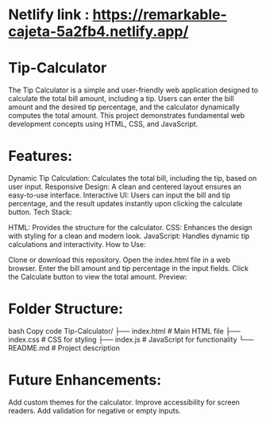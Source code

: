 # Netlify link : https://remarkable-cajeta-5a2fb4.netlify.app/
# Tip-Calculator
The Tip Calculator is a simple and user-friendly web application designed to calculate the total bill amount, including a tip. Users can enter the bill amount and the desired tip percentage, and the calculator dynamically computes the total amount. This project demonstrates fundamental web development concepts using HTML, CSS, and JavaScript.

# Features:

Dynamic Tip Calculation: Calculates the total bill, including the tip, based on user input.
Responsive Design: A clean and centered layout ensures an easy-to-use interface.
Interactive UI: Users can input the bill and tip percentage, and the result updates instantly upon clicking the calculate button.
Tech Stack:

HTML: Provides the structure for the calculator.
CSS: Enhances the design with styling for a clean and modern look.
JavaScript: Handles dynamic tip calculations and interactivity.
How to Use:

Clone or download this repository.
Open the index.html file in a web browser.
Enter the bill amount and tip percentage in the input fields.
Click the Calculate button to view the total amount.
Preview:

# Folder Structure:

bash
Copy code
Tip-Calculator/
├── index.html        # Main HTML file
├── index.css         # CSS for styling
├── index.js          # JavaScript for functionality
└── README.md         # Project description
# Future Enhancements:

Add custom themes for the calculator.
Improve accessibility for screen readers.
Add validation for negative or empty inputs.
